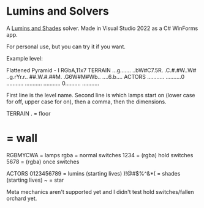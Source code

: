 # Lumins and Solvers
A [Lumins and Shades](https://store.steampowered.com/app/653020/Lumins_and_Shades/) solver. Made in Visual Studio 2022 as a C# WinForms app.

For personal use, but you can try it if you want.

Example level:

Flattened Pyramid - I
RGbA,11x7
TERRAIN
...g.......
..bW#C7.5R.
.C.#.#W..W#
..g.rYr.r..
##.W.#.##M.
.G6W#M#Wb..
....6.b....
ACTORS
...........
..........0
...........
...........
...........
0..........
...........

First line is the level name.
Second line is which lamps start on (lower case for off, upper case for on), then a comma, then the dimensions.

TERRAIN
. = floor
# = wall
RGBMYCWA = lamps
rgba = normal switches
1234 = (rgba) hold switches
5678 = (rgba) once switches

ACTORS
0123456789 = lumins (starting lives)
)!@#$%^&*( = shades (starting lives)
~ = star

Meta mechanics aren't supported yet and I didn't test hold switches/fallen orchard yet.